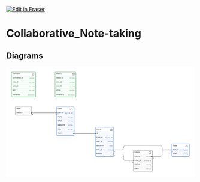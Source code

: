 <p><a target="_blank" href="https://app.eraser.io/workspace/OxmVappMO5RE8EK8NbJH" id="edit-in-eraser-github-link"><img alt="Edit in Eraser" src="https://firebasestorage.googleapis.com/v0/b/second-petal-295822.appspot.com/o/images%2Fgithub%2FOpen%20in%20Eraser.svg?alt=media&amp;token=968381c8-a7e7-472a-8ed6-4a6626da5501"></a></p>

# Collaborative_Note-taking





<!-- eraser-additional-content -->
## Diagrams
<!-- eraser-additional-files -->
<a href="/README-entity-relationship-1.eraserdiagram" data-element-id="gH47RvcyakIBRB_a1cZpa"><img src="/.eraser/OxmVappMO5RE8EK8NbJH___YU6d58HfsrcaSUFOVVNrVmQnqZg1___---diagram----093d011de2b10926e72b531a8216446a.png" alt="" data-element-id="gH47RvcyakIBRB_a1cZpa" /></a>
<!-- end-eraser-additional-files -->
<!-- end-eraser-additional-content -->
<!--- Eraser file: https://app.eraser.io/workspace/OxmVappMO5RE8EK8NbJH --->
